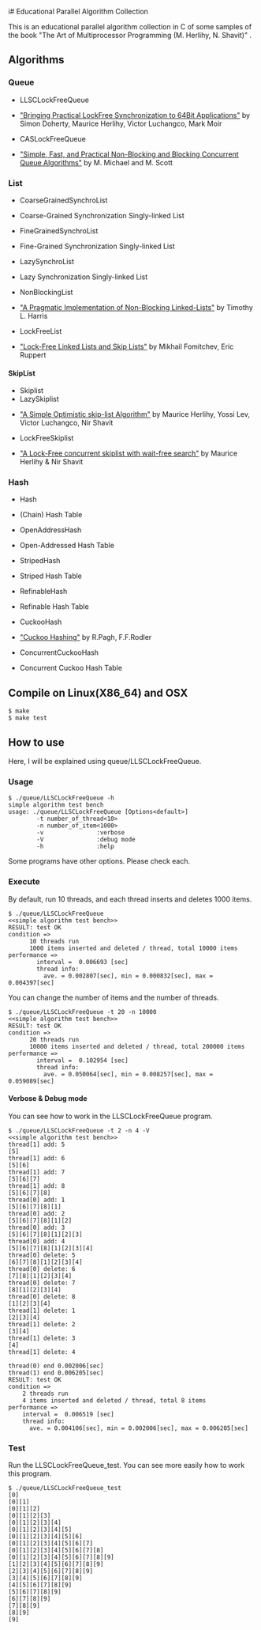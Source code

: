 i#  Educational Parallel Algorithm Collection

This is an educational parallel algorithm collection in C of some samples of the book "The Art of Multiprocessor Programming (M. Herlihy, N. Shavit)" .


## Algorithms

### Queue

 + LLSCLockFreeQueue
  - <a href="http://citeseerx.ist.psu.edu/viewdoc/summary?doi=10.1.1.170.1375">"Bringing Practical LockFree Synchronization to 64Bit Applications"</a> by Simon Doherty, Maurice Herlihy, Victor Luchangco, Mark Moir
 + CASLockFreeQueue
  - <a href="http://www.cs.rochester.edu/u/scott/papers/1996_PODC_queues.pdf">"Simple, Fast, and Practical Non-Blocking and Blocking Concurrent Queue Algorithms"</a> by M. Michael and M. Scott

### List

 + CoarseGrainedSynchroList
  - Coarse-Grained Synchronization Singly-linked List
 + FineGrainedSynchroList
  - Fine-Grained Synchronization Singly-linked List
 + LazySynchroList
  - Lazy Synchronization Singly-linked List
 + NonBlockingList
  - <a href="http://citeseerx.ist.psu.edu/viewdoc/summary?doi=10.1.1.16.1384">"A Pragmatic Implementation of Non-Blocking Linked-Lists"</a> by Timothy L. Harris 
 + LockFreeList
  - <a href="http://www.cse.yorku.ca/~ruppert/papers/lfll.pdf">"Lock-Free Linked Lists and Skip Lists"</a> by Mikhail Fomitchev, Eric Ruppert

#### SkipList
 + Skiplist
 + LazySkiplist
  -  <a href="http://www.cs.brown.edu/~levyossi/Pubs/LazySkipList.pdf">"A Simple Optimistic skip-list Algorithm"</a> by Maurice Herlihy, Yossi Lev, Victor Luchangco, Nir Shavit
 + LockFreeSkiplist
  - <a href="http://www.cs.brown.edu/courses/csci1760/ch14.ppt">"A Lock-Free concurrent skiplist with wait-free search"</a> by Maurice Herlihy & Nir Shavit

### Hash
 + Hash
  - (Chain) Hash Table
 + OpenAddressHash
  - Open-Addressed Hash Table
 + StripedHash
  - Striped Hash Table
 + RefinableHash
  - Refinable Hash Table
 + CuckooHash
  -  <a href="http://cs.nyu.edu/courses/fall05/G22.3520-001/cuckoo-jour.pdf">"Cuckoo Hashing"</a> by R.Pagh, F.F.Rodler
 + ConcurrentCuckooHash
  - Concurrent Cuckoo Hash Table


## Compile on Linux(X86_64) and OSX

    $ make
    $ make test

## How to use
Here, I will be explained using queue/LLSCLockFreeQueue.

### Usage

    $ ./queue/LLSCLockFreeQueue -h
    simple algorithm test bench
    usage: ./queue/LLSCLockFreeQueue [Options<default>]
    		-t number_of_thread<10>
    		-n number_of_item<1000>
    		-v               :verbose
    		-V               :debug mode
    		-h               :help


Some programs have other options. Please check each.

### Execute

By default, run 10 threads, and each thread inserts and deletes 1000 items.

    $ ./queue/LLSCLockFreeQueue
    <<simple algorithm test bench>>
    RESULT: test OK
    condition =>
    	  10 threads run
    	  1000 items inserted and deleted / thread, total 10000 items
    performance =>
    	    interval =  0.006693 [sec]
    	    thread info:
    	      ave. = 0.002807[sec], min = 0.000832[sec], max = 0.004397[sec]  


You can change the number of items and the number of threads.

    $ ./queue/LLSCLockFreeQueue -t 20 -n 10000
    <<simple algorithm test bench>>
    RESULT: test OK
    condition =>
    	  20 threads run
    	  10000 items inserted and deleted / thread, total 200000 items
    performance =>
    	    interval =  0.102954 [sec]
    	    thread info:
    	      ave. = 0.050064[sec], min = 0.008257[sec], max = 0.059089[sec]

#### Verbose & Debug mode
You can see how to work in the LLSCLockFreeQueue program.

    $ ./queue/LLSCLockFreeQueue -t 2 -n 4 -V
    <<simple algorithm test bench>>
    thread[1] add: 5
    [5]
    thread[1] add: 6
    [5][6]
    thread[1] add: 7
    [5][6][7]
    thread[1] add: 8
    [5][6][7][8]
    thread[0] add: 1
    [5][6][7][8][1]
    thread[0] add: 2
    [5][6][7][8][1][2]
    thread[0] add: 3
    [5][6][7][8][1][2][3]
    thread[0] add: 4
    [5][6][7][8][1][2][3][4]
    thread[0] delete: 5
    [6][7][8][1][2][3][4]
    thread[0] delete: 6
    [7][8][1][2][3][4]
    thread[0] delete: 7
    [8][1][2][3][4]
    thread[0] delete: 8
    [1][2][3][4]
    thread[1] delete: 1
    [2][3][4]
    thread[1] delete: 2
    [3][4]
    thread[1] delete: 3
    [4]
    thread[1] delete: 4

    thread(0) end 0.002006[sec]
    thread(1) end 0.006205[sec]
    RESULT: test OK
    condition =>
    	2 threads run
    	4 items inserted and deleted / thread, total 8 items
    performance =>
    	interval =  0.006519 [sec]
    	thread info:
    	  ave. = 0.004106[sec], min = 0.002006[sec], max = 0.006205[sec]



### Test
Run the LLSCLockFreeQueue_test. You can see more easily how to work this program.

    $ ./queue/LLSCLockFreeQueue_test
    [0]
    [0][1]
    [0][1][2]
    [0][1][2][3]
    [0][1][2][3][4]
    [0][1][2][3][4][5]
    [0][1][2][3][4][5][6]
    [0][1][2][3][4][5][6][7]
    [0][1][2][3][4][5][6][7][8]
    [0][1][2][3][4][5][6][7][8][9]
    [1][2][3][4][5][6][7][8][9]
    [2][3][4][5][6][7][8][9]
    [3][4][5][6][7][8][9]
    [4][5][6][7][8][9]
    [5][6][7][8][9]
    [6][7][8][9]
    [7][8][9]
    [8][9]
    [9]

